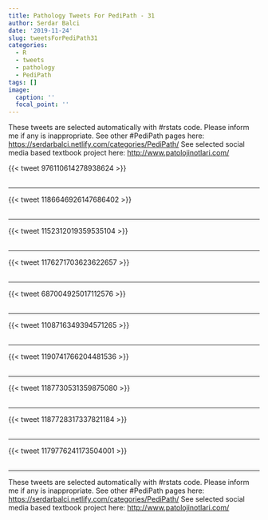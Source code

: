 ```yaml
---
title: Pathology Tweets For PediPath - 31
author: Serdar Balci
date: '2019-11-24'
slug: tweetsForPediPath31
categories:
  - R
  - tweets
  - pathology
  - PediPath
tags: []
image:
  caption: ''
  focal_point: ''
---
```



These tweets are selected automatically with #rstats code. Please inform me if any is inappropriate.
See other #PediPath pages here: https://serdarbalci.netlify.com/categories/PediPath/ 
See selected social media based textbook project here: http://www.patolojinotlari.com/

{{< tweet 976110614278938624 >}}
<br>
<br>
<hr>
{{< tweet 1186646926147686402 >}}
<br>
<br>
<hr>
{{< tweet 1152312019359535104 >}}
<br>
<br>
<hr>
{{< tweet 1176271703623622657 >}}
<br>
<br>
<hr>
{{< tweet 687004925017112576 >}}
<br>
<br>
<hr>
{{< tweet 1108716349394571265 >}}
<br>
<br>
<hr>
{{< tweet 1190741766204481536 >}}
<br>
<br>
<hr>
{{< tweet 1187730531359875080 >}}
<br>
<br>
<hr>
{{< tweet 1187728317337821184 >}}
<br>
<br>
<hr>
{{< tweet 1179776241173504001 >}}
<br>
<br>
<hr>


These tweets are selected automatically with #rstats code. Please inform me if any is inappropriate.
See other #PediPath pages here: https://serdarbalci.netlify.com/categories/PediPath/ 
See selected social media based textbook project here: http://www.patolojinotlari.com/
